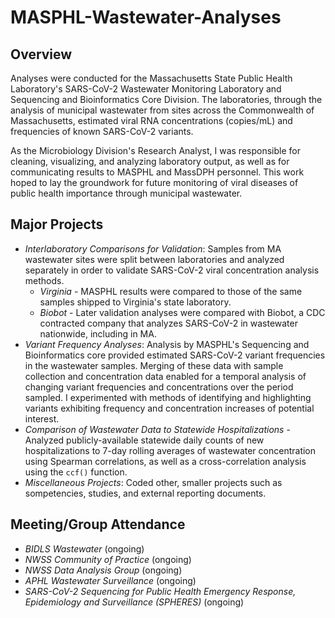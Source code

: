 # MASPHL-Wastewater-Analyses

## Overview
Analyses were conducted for the Massachusetts State Public Health Laboratory's SARS-CoV-2 Wastewater Monitoring Laboratory and Sequencing and Bioinformatics Core Division. The laboratories, through the analysis of municipal wastewater from sites across the Commonwealth of Massachusetts, estimated viral RNA concentrations (copies/mL) and frequencies of known SARS-CoV-2 variants.

As the Microbiology Division's Research Analyst, I was responsible for cleaning, visualizing, and analyzing laboratory output, as well as for communicating results to MASPHL and MassDPH personnel. This work hoped to lay the groundwork for future monitoring of viral diseases of public health importance through municipal wastewater.

## Major Projects
- _Interlaboratory Comparisons for Validation_: Samples from MA wastewater sites were split between laboratories and analyzed separately in order to validate SARS-CoV-2 viral concentration analysis methods. 
  - _Virginia_ - MASPHL results were compared to those of the same samples shipped to Virginia's state laboratory.
  - _Biobot_ - Later validation analyses were compared with Biobot, a CDC contracted company that analyzes SARS-CoV-2 in wastewater nationwide, including in MA. 
- _Variant Frequency Analyses_: Analysis by MASPHL's Sequencing and Bioinformatics core provided estimated SARS-CoV-2 variant frequencies in the wastewater samples. Merging of these data with sample collection and concentration data enabled for a temporal analysis of changing variant frequencies and concentrations over the period sampled. I experimented with methods of identifying and highlighting variants exhibiting frequency and concentration increases of potential interest.
- _Comparison of Wastewater Data to Statewide Hospitalizations_ - Analyzed publicly-available statewide daily counts of new hospitalizations to 7-day rolling averages of wastewater concentration using Spearman correlations, as well as a cross-correlation analysis using the `ccf()` function.
- _Miscellaneous Projects_: Coded other, smaller projects such as sompetencies, studies, and external reporting documents.

## Meeting/Group Attendance
- _BIDLS Wastewater_ (ongoing)
- _NWSS Community of Practice_ (ongoing)
- _NWSS Data Analysis Group_ (ongoing)
- _APHL Wastewater Surveillance_ (ongoing)
- _SARS-CoV-2 Sequencing for Public Health Emergency Response, Epidemiology and Surveillance (SPHERES)_ (ongoing)

